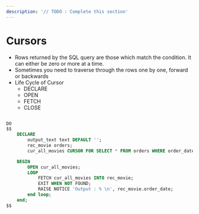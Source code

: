 ```yaml
---
description: '// TODO : Complete this section'
---
```


# Cursors

* Rows returned by the SQL query are those which match the condition. It can either be zero or more at a time.
* Sometimes you need to traverse through the rows one by one, forward or backwards
* Life Cycle of Cursor
  * DECLARE 
  * OPEN
  * FETCH
  * CLOSE

```sql

DO
$$
    DECLARE
        output_text text DEFAULT '';
        rec_movie orders;
        cur_all_movies CURSOR FOR SELECT * FROM orders WHERE order_date > date '1998-01-01';

    BEGIN
        OPEN cur_all_movies;
        LOOP
            FETCH cur_all_movies INTO rec_movie;
            EXIT WHEN NOT FOUND;
            RAISE NOTICE 'Output : % \n', rec_movie.order_date;
        end loop;
    end;
$$
```

